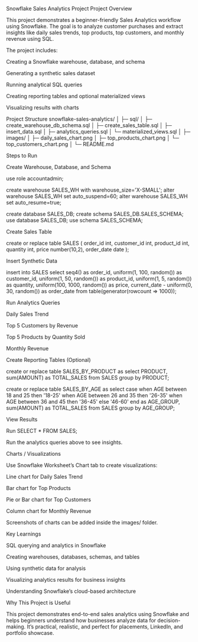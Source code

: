 Snowflake Sales Analytics Project
Project Overview

This project demonstrates a beginner-friendly Sales Analytics workflow using Snowflake. The goal is to analyze customer purchases and extract insights like daily sales trends, top products, top customers, and monthly revenue using SQL.

The project includes:

Creating a Snowflake warehouse, database, and schema

Generating a synthetic sales dataset

Running analytical SQL queries

Creating reporting tables and optional materialized views

Visualizing results with charts

Project Structure
snowflake-sales-analytics/
│
├─ sql/
│   ├─ create_warehouse_db_schema.sql
│   ├─ create_sales_table.sql
│   ├─ insert_data.sql
│   ├─ analytics_queries.sql
│   └─ materialized_views.sql
│
├─ images/
│   ├─ daily_sales_chart.png
│   ├─ top_products_chart.png
│   └─ top_customers_chart.png
│
└─ README.md

Steps to Run

Create Warehouse, Database, and Schema

use role accountadmin;

create warehouse SALES_WH with warehouse_size='X-SMALL';
alter warehouse SALES_WH set auto_suspend=60;
alter warehouse SALES_WH set auto_resume=true;

create database SALES_DB;
create schema SALES_DB.SALES_SCHEMA;
use database SALES_DB;
use schema SALES_SCHEMA;


Create Sales Table

create or replace table SALES (
    order_id int,
    customer_id int,
    product_id int,
    quantity int,
    price number(10,2),
    order_date date
);


Insert Synthetic Data

insert into SALES
select 
    seq4() as order_id,
    uniform(1, 100, random()) as customer_id,
    uniform(1, 50, random()) as product_id,
    uniform(1, 5, random()) as quantity,
    uniform(100, 1000, random()) as price,
    current_date - uniform(0, 30, random()) as order_date
from table(generator(rowcount => 1000));


Run Analytics Queries

Daily Sales Trend

Top 5 Customers by Revenue

Top 5 Products by Quantity Sold

Monthly Revenue

Create Reporting Tables (Optional)

create or replace table SALES_BY_PRODUCT as
select PRODUCT, sum(AMOUNT) as TOTAL_SALES
from SALES
group by PRODUCT;

create or replace table SALES_BY_AGE as
select 
    case when AGE between 18 and 25 then '18-25'
         when AGE between 26 and 35 then '26-35'
         when AGE between 36 and 45 then '36-45'
         else '46-60' end as AGE_GROUP,
    sum(AMOUNT) as TOTAL_SALES
from SALES
group by AGE_GROUP;


View Results

Run SELECT * FROM SALES;

Run the analytics queries above to see insights.

Charts / Visualizations

Use Snowflake Worksheet’s Chart tab to create visualizations:

Line chart for Daily Sales Trend

Bar chart for Top Products

Pie or Bar chart for Top Customers

Column chart for Monthly Revenue

Screenshots of charts can be added inside the images/ folder.

Key Learnings

SQL querying and analytics in Snowflake

Creating warehouses, databases, schemas, and tables

Using synthetic data for analysis

Visualizing analytics results for business insights

Understanding Snowflake’s cloud-based architecture

Why This Project is Useful

This project demonstrates end-to-end sales analytics using Snowflake and helps beginners understand how businesses analyze data for decision-making. It’s practical, realistic, and perfect for placements, LinkedIn, and portfolio showcase.
